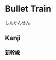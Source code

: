 # Bullet Train
しんかんせん

## Kanji
### [新](Kanji/kanji-dict/新.md)[幹](Kanji/kanji-dict/幹.md)[線](Kanji/kanji-dict/線.md)
